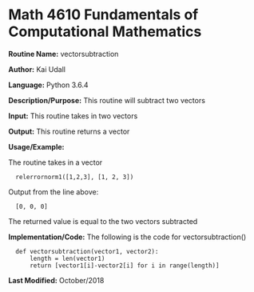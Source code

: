 # Math 4610 Fundamentals of Computational Mathematics

**Routine Name:**           vectorsubtraction

**Author:** Kai Udall

**Language:** Python 3.6.4

**Description/Purpose:** This routine will subtract two vectors

**Input:** This routine takes in two vectors

**Output:** This routine returns a vector

**Usage/Example:**

The routine takes in a vector

      relerrornorm1([1,2,3], [1, 2, 3])

Output from the line above:

      [0, 0, 0]

The returned value is equal to the two vectors subtracted

**Implementation/Code:** The following is the code for vectorsubtraction()

      def vectorsubtraction(vector1, vector2):
          length = len(vector1)
          return [vector1[i]-vector2[i] for i in range(length)]


**Last Modified:** October/2018
